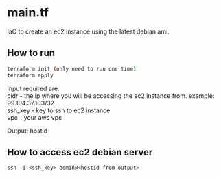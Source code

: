 # main.tf

IaC to create an ec2 instance using the latest debian ami.

## How to run

```sh
terraform init (only need to run one time)
terraform apply
```

Input required are:  
cidr - the ip where you will be accessing the ec2 instance from. example: 99.104.37.103/32  
ssh_key - key to ssh to ec2 instance  
vpc - your aws vpc  

Output: hostid  

## How to access ec2 debian server

```ssh -i <ssh_key> admin@<hostid from output>```
